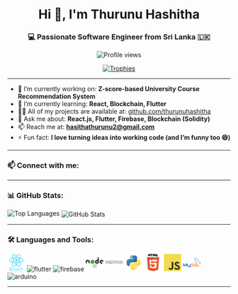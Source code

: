 <h1 align="center">Hi 👋, I'm Thurunu Hashitha</h1>
<h3 align="center">💻 Passionate Software Engineer from Sri Lanka 🇱🇰</h3>

<p align="center">
  <img src="https://komarev.com/ghpvc/?username=thurunuhashitha&label=Profile%20views&color=0e75b6&style=flat" alt="Profile views" />
</p>

<p align="center">
  <a href="https://github.com/ryo-ma/github-profile-trophy">
    <img src="https://github-profile-trophy.vercel.app/?username=thurunuhashitha&theme=darkhub&margin-w=10&margin-h=15" alt="Trophies" />
  </a>
</p>

---

- 🔭 I’m currently working on: **Z-score-based University Course Recommendation System**
- 🌱 I’m currently learning: **React, Blockchain, Flutter**
- 👨‍💻 All of my projects are available at: [github.com/thurunuhashitha](https://github.com/thurunuhashitha)
- 💬 Ask me about: **React.js, Flutter, Firebase, Blockchain (Solidity)**
- 📫 Reach me at: **hasithathurunu2@gmail.com**
- ⚡ Fun fact: **I love turning ideas into working code (and I’m funny too 😄)**

---

<h3 align="left">📫 Connect with me:</h3>
<!-- Add social links here if you want -->
<!-- Example: 
<p align="left">
  <a href="https://linkedin.com/in/yourusername" target="blank"><img align="center" src="https://cdn.jsdelivr.net/npm/simple-icons@v3/icons/linkedin.svg" alt="linkedin" height="30" width="40" /></a>
</p>
-->

---

<h3 align="left">📊 GitHub Stats:</h3>
<p>
  <img align="left" 
       src="https://github-readme-stats.vercel.app/api/top-langs?username=thurunuhashitha&show_icons=true&locale=en&layout=compact&theme=tokyonight" 
       alt="Top Languages" />
</p>

<p>
  &nbsp;<img align="center" 
             src="https://github-readme-stats.vercel.app/api?username=thurunuhashitha&show_icons=true&locale=en&theme=tokyonight" 
             alt="GitHub Stats" />
</p>

---

<h3 align="left">🛠️ Languages and Tools:</h3>
<p align="left">
  <!-- Sample icons only, you already added the full list correctly -->
  <img src="https://raw.githubusercontent.com/devicons/devicon/master/icons/react/react-original-wordmark.svg" alt="react" width="40" height="40"/>
  <img src="https://www.vectorlogo.zone/logos/flutterio/flutterio-icon.svg" alt="flutter" width="40" height="40"/>
  <img src="https://www.vectorlogo.zone/logos/firebase/firebase-icon.svg" alt="firebase" width="40" height="40"/>
  <img src="https://raw.githubusercontent.com/devicons/devicon/master/icons/nodejs/nodejs-original-wordmark.svg" alt="nodejs" width="40" height="40"/>
  <img src="https://raw.githubusercontent.com/devicons/devicon/master/icons/express/express-original-wordmark.svg" alt="express" width="40" height="40"/>
  <img src="https://raw.githubusercontent.com/devicons/devicon/master/icons/python/python-original.svg" alt="python" width="40" height="40"/>
  <img src="https://raw.githubusercontent.com/devicons/devicon/master/icons/html5/html5-original-wordmark.svg" alt="html5" width="40" height="40"/>
  <img src="https://raw.githubusercontent.com/devicons/devicon/master/icons/javascript/javascript-original.svg" alt="javascript" width="40" height="40"/>
  <img src="https://raw.githubusercontent.com/devicons/devicon/master/icons/mysql/mysql-original-wordmark.svg" alt="mysql" width="40" height="40"/>
  <img src="https://cdn.worldvectorlogo.com/logos/arduino-1.svg" alt="arduino" width="40" height="40"/>
  <!-- Add more from your list here if needed -->
</p>

---

